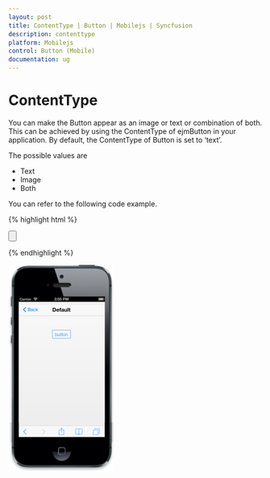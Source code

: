 ```yaml
---
layout: post
title: ContentType | Button | Mobilejs | Syncfusion
description: contenttype
platform: Mobilejs
control: Button (Mobile)
documentation: ug
---
```


# ContentType

You can make the Button appear as an image or text or combination of both. This can be achieved by using the ContentType of ejmButton in your application. By default, the ContentType of Button is set to ‘text’.

The possible values are 

* Text
* Image
* Both

You can refer to the following code example.

{% highlight html %}

<!--specify the button content-type-->               

<input id="sample_button" type="button" data-role="ejmbutton" data-ej-text="button" data-ej-contenttype="text" />
 
{% endhighlight %}

![](ContentType_images/ContentType_img1.png)